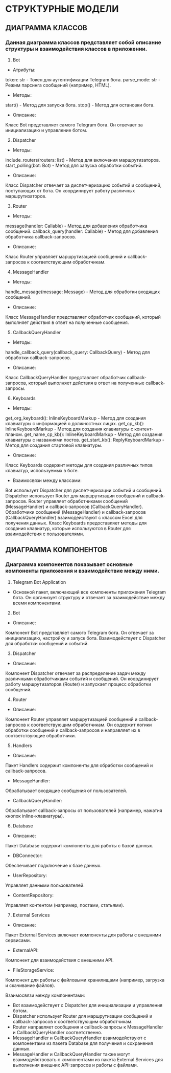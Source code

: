 # СТРУКТУРНЫЕ МОДЕЛИ

## ДИАГРАММА КЛАССОВ

### Данная диаграмма классов представляет собой описание структуры и взаимодействия классов в приложении.

1. Bot

- Атрибуты:

token: str - Токен для аутентификации Telegram бота.
parse_mode: str - Режим парсинга сообщений (например, HTML).
- Методы:

start() - Метод для запуска бота.
stop() - Метод для остановки бота.
- Описание:

Класс Bot представляет самого Telegram бота. Он отвечает за инициализацию и управление ботом.

2. Dispatcher

- Методы:

include_routers(routers: list) - Метод для включения маршрутизаторов.
start_polling(bot: Bot) - Метод для запуска обработки событий.
- Описание:

Класс Dispatcher отвечает за диспетчеризацию событий и сообщений, поступающих от бота. Он координирует работу различных маршрутизаторов.

3. Router

- Методы:

message(handler: Callable) - Метод для добавления обработчика сообщений.
callback_query(handler: Callable) - Метод для добавления обработчика callback-запросов.
- Описание:

Класс Router управляет маршрутизацией сообщений и callback-запросов к соответствующим обработчикам.

4. MessageHandler

- Методы:

handle_message(message: Message) - Метод для обработки входящих сообщений.
- Описание:

Класс MessageHandler представляет обработчик сообщений, который выполняет действия в ответ на полученные сообщения.

5. CallbackQueryHandler

- Методы:

handle_callback_query(callback_query: CallbackQuery) - Метод для обработки callback-запросов.
- Описание:

Класс CallbackQueryHandler представляет обработчик callback-запросов, который выполняет действия в ответ на полученные callback-запросы.

6. Keyboards

- Методы:

get_org_keyboard(): InlineKeyboardMarkup - Метод для создания клавиатуры с информацией о должностных лицах.
get_cp_kb(): InlineKeyboardMarkup - Метод для создания клавиатуры с контент-планом.
get_name_cp_kb(): InlineKeyboardMarkup - Метод для создания клавиатуры с названиями постов.
get_start_kb(): ReplyKeyboardMarkup - Метод для создания стартовой клавиатуры.
- Описание:

Класс Keyboards содержит методы для создания различных типов клавиатур, используемых в боте.
- Взаимосвязи между классами:

Bot использует Dispatcher для диспетчеризации событий и сообщений.
Dispatcher использует Router для маршрутизации сообщений и callback-запросов.
Router управляет обработчиками сообщений (MessageHandler) и callback-запросов (CallbackQueryHandler).
Обработчики сообщений (MessageHandler) и callback-запросов (CallbackQueryHandler) взаимодействуют с классом Excel для получения данных.
Класс Keyboards предоставляет методы для создания клавиатур, которые используются в Router для взаимодействия с пользователями.

## ДИАГРАММА КОМПОНЕНТОВ

### Диаграмма компонентов показывает основные компоненты приложения и взаимодействие между ними.

1. Telegram Bot Application

- Основной пакет, включающий все компоненты приложения Telegram бота. Он организует структуру и отвечает за взаимодействие между всеми компонентами.

2. Bot

- Описание:

Компонент Bot представляет самого Telegram бота. Он отвечает за инициализацию, настройку и запуск бота. Взаимодействует с Dispatcher для обработки сообщений и событий.

3. Dispatcher

- Описание:

Компонент Dispatcher отвечает за распределение задач между различными обработчиками событий и сообщений. Он координирует работу маршрутизаторов (Router) и запускает процесс обработки сообщений.

4. Router

- Описание:

Компонент Router управляет маршрутизацией сообщений и callback-запросов к соответствующим обработчикам. Он содержит логики обработки сообщений и callback-запросов и направляет их в соответствующие обработчики.

5. Handlers

- Описание:

Пакет Handlers содержит компоненты для обработки сообщений и callback-запросов.
- MessageHandler:

Обрабатывает входящие сообщения от пользователей.
- CallbackQueryHandler:

Обрабатывает callback-запросы от пользователей (например, нажатия кнопок inline-клавиатуры).

6. Database

- Описание:

Пакет Database содержит компоненты для работы с базой данных.
- DBConnector:

Обеспечивает подключение к базе данных.
- UserRepository:

Управляет данными пользователей.
- ContentRepository:

Управляет контентом (например, постами, статьями).

7. External Services

- Описание:

Пакет External Services включает компоненты для работы с внешними сервисами.
- ExternalAPI:

Компонент для взаимодействия с внешними API.
- FileStorageService:

Компонент для работы с файловыми хранилищами (например, загрузка и скачивание файлов).

Взаимосвязи между компонентами:
- Bot взаимодействует с Dispatcher для инициализации и управления ботом.
- Dispatcher использует Router для маршрутизации сообщений и callback-запросов к соответствующим обработчикам.
- Router направляет сообщения и callback-запросы к MessageHandler и CallbackQueryHandler соответственно.
- MessageHandler и CallbackQueryHandler взаимодействуют с компонентами из пакета Database для получения и сохранения данных.
- MessageHandler и CallbackQueryHandler также могут взаимодействовать с компонентами из пакета External Services для выполнения внешних API-запросов и работы с файлами.

